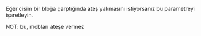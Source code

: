 Eğer cisim bir bloğa çarptığında ateş yakmasını istiyorsanız bu parametreyi işaretleyin.

NOT: bu, mobları ateşe vermez